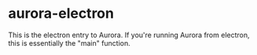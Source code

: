 # aurora-electron

This is the electron entry to Aurora. If you're running Aurora from electron, this is essentially the "main" function.